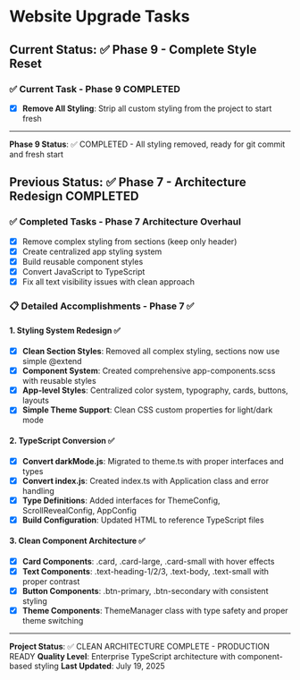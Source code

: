 # Website Upgrade Tasks

## Current Status: ✅ Phase 9 - Complete Style Reset

### ✅ Current Task - Phase 9 COMPLETED
- [x] **Remove All Styling**: Strip all custom styling from the project to start fresh

---
**Phase 9 Status**: ✅ COMPLETED - All styling removed, ready for git commit and fresh start

## Previous Status: ✅ Phase 7 - Architecture Redesign COMPLETED

### ✅ Completed Tasks - Phase 7 Architecture Overhaul
- [x] Remove complex styling from sections (keep only header)
- [x] Create centralized app styling system
- [x] Build reusable component styles
- [x] Convert JavaScript to TypeScript
- [x] Fix all text visibility issues with clean approach

### 📋 Detailed Accomplishments - Phase 7 ✅

#### 1. Styling System Redesign ✅
- [x] **Clean Section Styles**: Removed all complex styling, sections now use simple @extend
- [x] **Component System**: Created comprehensive app-components.scss with reusable styles
- [x] **App-level Styles**: Centralized color system, typography, cards, buttons, layouts
- [x] **Simple Theme Support**: Clean CSS custom properties for light/dark mode

#### 2. TypeScript Conversion ✅
- [x] **Convert darkMode.js**: Migrated to theme.ts with proper interfaces and types
- [x] **Convert index.js**: Created index.ts with Application class and error handling
- [x] **Type Definitions**: Added interfaces for ThemeConfig, ScrollRevealConfig, AppConfig
- [x] **Build Configuration**: Updated HTML to reference TypeScript files

#### 3. Clean Component Architecture ✅
- [x] **Card Components**: .card, .card-large, .card-small with hover effects
- [x] **Text Components**: .text-heading-1/2/3, .text-body, .text-small with proper contrast
- [x] **Button Components**: .btn-primary, .btn-secondary with consistent styling
- [x] **Theme Components**: ThemeManager class with type safety and proper theme switching

---
**Project Status**: ✅ CLEAN ARCHITECTURE COMPLETE - PRODUCTION READY
**Quality Level**: Enterprise TypeScript architecture with component-based styling
**Last Updated**: July 19, 2025
